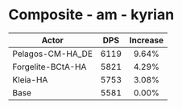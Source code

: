 # Composite - am - kyrian
| Actor | DPS | Increase |
|---|:---:|:---:|
|Pelagos-CM-HA_DE|6119|9.64%|
|Forgelite-BCtA-HA|5821|4.29%|
|Kleia-HA|5753|3.08%|
|Base|5581|0.00%|
